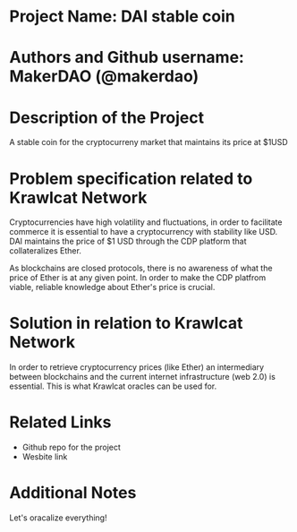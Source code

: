 # Project Name: DAI stable coin 

# Authors and Github username: MakerDAO (@makerdao)

# Description of the Project 

A stable coin for the cryptocurreny market that maintains its price at $1USD

# Problem specification related to Krawlcat Network 

Cryptocurrencies have high volatility and fluctuations, in order to facilitate commerce it is essential to have a cryptocurrency with stability like USD. DAI maintains the price of $1 USD through the CDP platform that collateralizes Ether. 

As blockchains are closed protocols, there is no awareness of what the price of Ether is at any given point. In order to make the CDP platfrom viable, reliable knowledge about Ether's price is crucial.

# Solution in relation to Krawlcat Network 

In order to retrieve cryptocurrency prices (like Ether) an intermediary between blockchains and the current internet infrastructure (web 2.0) is essential. This is what Krawlcat oracles can be used for. 

# Related Links

* Github repo for the project
* Wesbite link

# Additional Notes 

 Let's oracalize everything!

